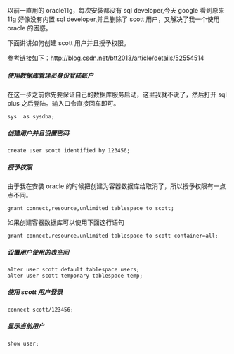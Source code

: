 以前一直用的 oracle11g，每次安装都没有 sql developer,今天 google 看到原来 11g 好像没有内置 sql developer,并且删除了 scott 用户，又解决了我一个使用 oracle 的困惑。

下面讲讲如何创建 scott 用户并且授予权限。

参考链接如下：http://blog.csdn.net/btt2013/article/details/52554514

##### 使用数据库管理员身份登陆账户
在这一步之前你先要保证自己的数据库服务启动，这里我就不说了，然后打开 sql plus 之后登陆。输入口令直接回车即可。
```
sys  as sysdba;
```
##### 创建用户并且设置密码
```
create user scott identified by 123456;
```
##### 授予权限
由于我在安装 oracle 的时候把创建为容器数据库给取消了，所以授予权限有一点点不同。
```
grant connect,resource,unlimited tablespace to scott;
```
如果创建容器数据库可以使用下面这行语句
```
grant connect,resource.unlimited tablespace to scott container=all;
```
##### 设置用户使用的表空间
```
alter user scott default tablespace users;
alter user scott temporary tablespace temp;
```
##### 使用 scott 用户登录
```
connect scott/123456;
```
##### 显示当前用户
```
show user;
```
